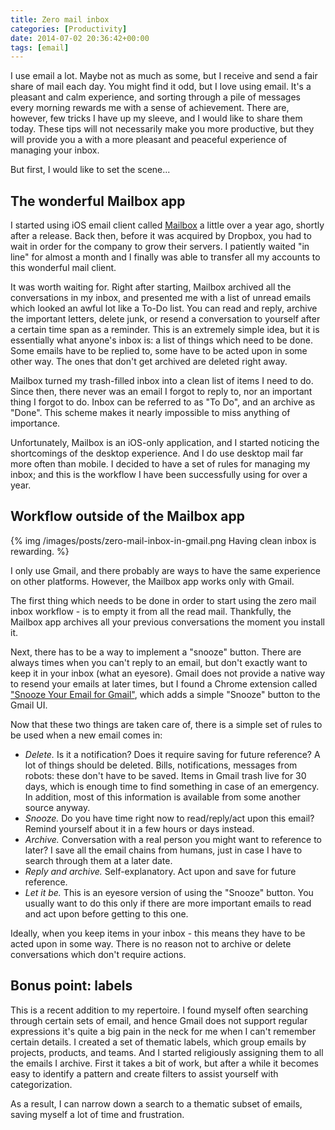 ```yaml
---
title: Zero mail inbox
categories: [Productivity]
date: 2014-07-02 20:36:42+00:00
tags: [email]
---
```


I use email a lot. Maybe not as much as some, but I receive and send a fair
share of mail each day. You might find it odd, but I love using email. It's a
pleasant and calm experience, and sorting through a pile of messages every
morning rewards me with a sense of achievement. There are, however, few tricks
I have up my sleeve, and I would like to share them today. These tips will not
necessarily make you more productive, but they will provide you a with a more
pleasant and peaceful experience of managing your inbox.

But first, I would like to set the scene...

## The wonderful Mailbox app

I started using iOS email client called [Mailbox][1] a little over a year ago,
shortly after a release. Back then, before it was acquired by Dropbox, you had
to wait in order for the company to grow their servers. I patiently waited "in
line" for almost a month and I finally was able to transfer all my accounts to
this wonderful mail client.

It was worth waiting for. Right after starting, Mailbox archived all the
conversations in my inbox, and presented me with a list of unread emails which
looked an awful lot like a To-Do list. You can read and reply, archive the
important letters, delete junk, or resend a conversation to yourself after a
certain time span as a reminder. This is an extremely simple idea, but it is
essentially what anyone's inbox is: a list of things which need to be done.
Some emails have to be replied to, some have to be acted upon in some other
way. The ones that don't get archived are deleted right away.

Mailbox turned my trash-filled inbox into a clean list of items I need to do.
Since then, there never was an email I forgot to reply to, nor an important
thing I forgot to do. Inbox can be referred to as "To Do", and an archive as
"Done". This scheme makes it nearly impossible to miss anything of importance.

Unfortunately, Mailbox is an iOS-only application, and I started noticing the
shortcomings of the desktop experience. And I do use desktop mail far more
often than mobile. I decided to have a set of rules for managing my inbox; and
this is the workflow I have been successfully using for over a year.

## Workflow outside of the Mailbox app

{% img /images/posts/zero-mail-inbox-in-gmail.png Having clean inbox is rewarding. %}

I only use Gmail, and there probably are ways to have the same experience on
other platforms. However, the Mailbox app works only with Gmail.

The first thing which needs to be done in order to start using the zero mail
inbox workflow - is to empty it from all the read mail. Thankfully, the Mailbox
app archives all your previous conversations the moment you install it.

Next, there has to be a way to implement a "snooze" button. There are always
times when you can't reply to an email, but don't exactly want to keep it in
your inbox (what an eyesore). Gmail does not provide a native way to resend
your emails at later times, but I found a Chrome extension called
["Snooze Your Email for Gmail"][2], which adds a simple "Snooze" button to the
Gmail UI.

Now that these two things are taken care of, there is a simple set of rules to
be used when a new email comes in:

  * _Delete._ Is it a notification? Does it require saving for future
    reference? A lot of things should be deleted. Bills, notifications,
    messages from robots: these don't have to be saved. Items in Gmail trash
    live for 30 days, which is enough time to find something in case of an
    emergency. In addition, most of this information is available from some
    another source anyway.
  * _Snooze._ Do you have time right now to read/reply/act upon this email?
    Remind yourself about it in a few hours or days instead.
  * _Archive._ Conversation with a real person you might want to reference to
    later? I save all the email chains from humans, just in case I have to
    search through them at a later date.
  * _Reply and archive._ Self-explanatory. Act upon and save for future
    reference.
  * _Let it be._ This is an eyesore version of using the "Snooze" button. You
    usually want to do this only if there are more important emails to read and
    act upon before getting to this one.

Ideally, when you keep items in your inbox - this means they have to be acted
upon in some way. There is no reason not to archive or delete conversations
which don't require actions.

## Bonus point: labels

This is a recent addition to my repertoire. I found myself often searching
through certain sets of email, and hence Gmail does not support regular
expressions it's quite a big pain in the neck for me when I can't remember
certain details. I created a set of thematic labels, which group emails by
projects, products, and teams. And I started religiously assigning them to all
the emails I archive. First it takes a bit of work, but after a while it
becomes easy to identify a pattern and create filters to assist yourself with
categorization.

As a result, I can  narrow down a search to a thematic subset of emails, saving
myself a lot of time and frustration.

[1]: http://www.mailboxapp.com
[2]: https://chrome.google.com/webstore/detail/snooze-your-email-for-gma/pbmfoncgccdhoknelpglaacbgkclcape
